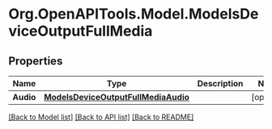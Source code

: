 # Org.OpenAPITools.Model.ModelsDeviceOutputFullMedia

## Properties

Name | Type | Description | Notes
------------ | ------------- | ------------- | -------------
**Audio** | [**ModelsDeviceOutputFullMediaAudio**](ModelsDeviceOutputFullMediaAudio.md) |  | [optional] 

[[Back to Model list]](../README.md#documentation-for-models) [[Back to API list]](../README.md#documentation-for-api-endpoints) [[Back to README]](../README.md)

